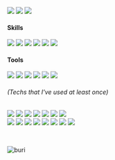 <a href="https://buri-i.notion.site/KIM-BUHEE-e51a2175beea475583233172b807b026"><img src="https://img.shields.io/badge/Resume-428813?style=flat-square&logo=GitHub Sponsors&logoColor=white"/></a> <a href="https://velog.io/@buri-1029"><img src="https://img.shields.io/badge/Blog-FF8000?style=flat-square&logo=Vimeo&logoColor=white"/></a> <a href="mailto:buhee1029@gmail.com"><img src="https://img.shields.io/badge/Gmail-EA4335?style=flat-square&logo=Gmail&logoColor=white"/></a>

<h4>Skills</h4>

<img src="https://img.shields.io/badge/Java-007396?style=flat-square&logo=Java&logoColor=white"/> <img src="https://img.shields.io/badge/Spring-6DB33F?style=flat-square&logo=Spring&logoColor=white"/> <img src="https://img.shields.io/badge/Spring Boot-6DB33F?style=flat-square&logo=Spring Boot&logoColor=white"/> <img src="https://img.shields.io/badge/JPA-gray?style=flat-square&logoColor=white"/> <img src="https://img.shields.io/badge/JUnit5-25A162?style=flat-square&logo=JUnit5&logoColor=white"/> <img src="https://img.shields.io/badge/MySQL-4479A1?style=flat-square&logo=MySQL&logoColor=white"/></a>

<h4>Tools</h4>

<img src="https://img.shields.io/badge/Jira Software-0052CC?style=flat-square&logo=Jira Software&logoColor=white"/> <img src="https://img.shields.io/badge/Swagger-85EA2DF?style=flat-square&logo=Swagger&logoColor=white"/> <img src="https://img.shields.io/badge/Git-F05032?style=flat-square&logo=Git&logoColor=white"/> <img src="https://img.shields.io/badge/GitHub-181717?style=flat-square&logo=GitHub&logoColor=white"/> <img src="https://img.shields.io/badge/GitLab-FCA121?style=flat-square&logo=GitLab&logoColor=white"/> <img src="https://img.shields.io/badge/Notion-000000?style=flat-square&logo=Notion&logoColor=white"/></a>

<h6>(Techs that I've used at least once)</h6>

<img src="https://img.shields.io/badge/JavaScript-f7df1e?style=flat-square&logo=JavaScript&logoColor=white"/> <img src="https://img.shields.io/badge/HTML5-e34f26?style=flat-square&logo=html5&logoColor=white"/> <img src="https://img.shields.io/badge/CSS3-1572B6?style=flat-square&logo=css3&logoColor=white"/> <img src="https://img.shields.io/badge/React Native-61DAFB?style=flat-square&logo=React&logoColor=white"/> <img src="https://img.shields.io/badge/Vue.js-4FC08D?style=flat-square&logo=Vue.js&logoColor=white"/> <img src="https://img.shields.io/badge/Expo-000020?style=flat-square&logo=Expo&logoColor=white"/> <img src="https://img.shields.io/badge/Firebase-FFCA28?style=flat-square&logo=Firebase&logoColor=black"/> <br/>
<img src="https://img.shields.io/badge/Python-3766AB?style=flat-square&logo=Python&logoColor=white"/> <img src="https://img.shields.io/badge/Flask-000000?style=flat-square&logo=Flask&logoColor=white"/> <img src="https://img.shields.io/badge/PyTorch-EE4C2C?style=flat-square&logo=PyTorch&logoColor=white"/> <img src="https://img.shields.io/badge/Selenium-43B02A?style=flat-square&logo=Selenium&logoColor=white"/> <img src="https://img.shields.io/badge/AWS-232F3E?style=flat-square&logo=amazon%20AWS&logoColor=white"/> <img src="https://img.shields.io/badge/GitHub Actions-2088FF?style=flat-square&logo=GitHub Actions&logoColor=white"/> <img src="https://img.shields.io/badge/Amazon S3-569A31?style=flat-square&logo=Amazon S3&logoColor=white"/> <img src="https://img.shields.io/badge/Redis-DC382D?style=flat-square&logo=Redis&logoColor=white"/>

<br/>

![buri](https://github-readme-stats.vercel.app/api?username=buri-1029&show_icons=true&title_color=428813&icon_color=428813)
